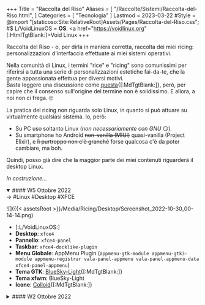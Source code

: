 +++
Title = "Raccolta del Riso"
Aliases = [
  "/Raccolte/Sistemi/Raccolta-del-Riso.html",
]
Categories = [ "Tecnologia" ]
Lastmod = 2023-03-22
#Style = @import "[staticoso:Site:RelativeRoot]Assets/Pages/Raccolta-del-Riso.css";
#$ L/VoidLinuxOS = <strong>OS</strong>: <a href="https://voidlinux.org" [:HtmlTgtBlank:]>Void Linux</a>
+++

Raccolta del Riso - o, per dirla in maniera corretta, raccolta dei miei ricing: personalizzazioni d'interfaccia effettuate ai miei sistemi operativi.

Nella comunità di Linux, i termini "rice" e "ricing" sono comunissimi per riferirsi a tutta una serie di personalizzazioni estetiche fai-da-te, che la gente appassionata effettua per diversi motivi.  
Basta leggere una discussione come [questa](https://web.archive.org/web/20220907203523/https://teddit.net/r/unixporn/comments/3iy3wd/stupid_question_what_is_ricing){[:MdTgtBlank:]}, però, per capire che il consenso sull'origine del termine non è solidissimo. E allora, a noi non ci frega. 🙄

La pratica del ricing non riguarda solo Linux, in quanto si può attuare su virtualmente qualsiasi sistema. Io, però:

- Su PC uso soltanto Linux (_non necessariamente con GNU_ 😏).
- Su smartphone ho Android ~~non-vanilla (MIUI)~~ quasi-vanilla (Project Elixir), e ~~lì purtroppo non c'è granché~~ forse qualcosa c'è da poter cambiare, ma boh.

Quindi, posso già dire che la maggior parte dei miei contenuti riguarderà il desktop Linux.

_In costruzione..._

<!-- noprocess />
<h3 class="NoTitle InlineBlock">Filtri:</h3>
<input type="checkbox" id="CheckBox-Linux" checked><label for="CheckBox-Linux">#Linux</label>
<input type="checkbox" id="CheckBox-Desktop" checked><label for="CheckBox-Desktop">#Desktop</label>
<input type="checkbox" id="CheckBox-XFCE" checked><label for="CheckBox-XFCE">#XFCE</label>
</ noprocess -->

<div markdown="1" class="BorderBoxContainer">

<details markdown="1" class="Box-Linux Box-Desktop Box-XFCE" open><summary>
#### W5 Ottobre 2022 </summary>
-> #Linux #Desktop #XFCE

![]({{< assetsRoot >}}/Media/Ricing/Desktop/Screenshot_2022-10-30_00-14-14.png)

- [:L/VoidLinuxOS:]
- **Desktop**: `xfce4`
- **Pannello**: `xfce4-panel`
- **Taskbar**: `xfce4-docklike-plugin`
- **Menu Globale**: AppMenu Plugin (`appmenu-gtk-module appmenu-gtk3-module appmenu-registrar vala-panel-appmenu vala-panel-appmenu-data xfce4-panel-appmenu`)
- **Tema GTK**: [BlueSky-Light](https://github.com/i-mint/bluesky){[:MdTgtBlank:]}
- **Tema xfwm**: BlueSky-Light
- **Icone**: [Colloid](https://github.com/vinceliuice/Colloid-icon-theme){[:MdTgtBlank:]}
</details>

<details markdown="1" class="Box-Linux Box-Desktop Box-XFCE"><summary>
#### W2 Ottobre 2022 </summary>
-> #Linux #Desktop #XFCE

![]({{< assetsRoot >}}/Media/Ricing/Desktop/Screenshot_2022-10-10_20-21-47.png)

- **OS**: [Void Linux](https://voidlinux.org){[:MdTgtBlank:]}
- **Desktop**: `xfce4`
- **Pannello**: `xfce4-panel`
- **Dock**: `plank`
- **Menu Globale**: AppMenu Plugin (`appmenu-gtk-module appmenu-gtk3-module appmenu-registrar vala-panel-appmenu vala-panel-appmenu-data xfce4-panel-appmenu`)
- **Tema GTK**: [Fluent-compact](https://github.com/vinceliuice/Fluent-gtk-theme){[:MdTgtBlank:]}
- **Tema xfwm**: Fluent-Dark
- **Icone**: [Fluent](https://github.com/vinceliuice/Fluent-icon-theme){[:MdTgtBlank:]}
</details>

</div>
